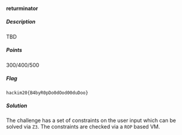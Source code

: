 #### returminator

##### Description

TBD

##### Points

300/400/500

##### Flag

`hackim20{B4byR0pDo0dOod00duDoo}`

##### Solution

The challenge has a set of constraints on the user input which can be solved via `Z3`. The constraints are checked via a `ROP` based VM.
